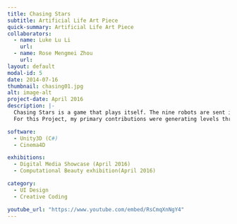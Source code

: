 ```yaml
---
title: Chasing Stars
subtitle: Artificial Life Art Piece
quick-summary: Artificial Life Art Piece
collaborators:
  - name: Luke Lu Li
    url:
  - name: Rose Mengmei Zhou
    url:
layout: default
modal-id: 5
date: 2014-07-16
thumbnail: chasing01.jpg
alt: image-alt
project-date: April 2016
description: |-
  Chasing Stars is a game that plays itself. The nine robots are sent into space and their mission is to learn to avoid obstacles and collect star dust. Behind the scenes, the way the robots respond to the immediate environmental conditions they encounter is determined according to an evolutionary genetic algorithm. Each robots’ genes are different, and better performing individuals are more likely to pass traits to the next generation. The levels are generated using a developmental model (a Lindenmeyer system), and are regenerated each time a robot completes a level. The stars behind are animated according to a cellular automaton whose rules are changing as the robots progress: the neighbourhood rules depend on each robot’s state of life and death. Watch as the robots stumble and learn to conquer unexpected conditions, and perhaps cheer on your favourite robot! \\
  For this Project, my primary contributions were generating levels through an L-system approach and UI design.\\

software:
  - Unity3D (C#)
  - Cinema4D

exhibitions:
  - Digital Media Showcase (April 2016)
  - Computational Beauty exhibition(April 2016)

category:
  - UI Design
  - Creative Coding

youtube_url: "https://www.youtube.com/embed/RsCmqXnNgY4"
---
```

